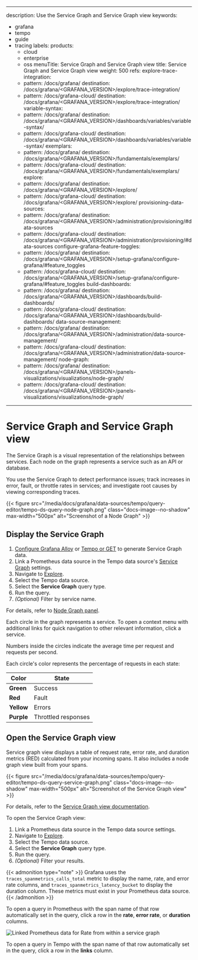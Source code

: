 -----

description: Use the Service Graph and Service Graph view
keywords:

- grafana
- tempo
- guide
- tracing
  labels:
  products:
  - cloud
  - enterprise
  - oss
    menuTitle: Service Graph and Service Graph view
    title: Service Graph and Service Graph view
    weight: 500
    refs:
    explore-trace-integration:
  - pattern: /docs/grafana/
    destination: /docs/grafana/\<GRAFANA\_VERSION\>/explore/trace-integration/
  - pattern: /docs/grafana-cloud/
    destination: /docs/grafana/\<GRAFANA\_VERSION\>/explore/trace-integration/
    variable-syntax:
  - pattern: /docs/grafana/
    destination: /docs/grafana/\<GRAFANA\_VERSION\>/dashboards/variables/variable-syntax/
  - pattern: /docs/grafana-cloud/
    destination: /docs/grafana/\<GRAFANA\_VERSION\>/dashboards/variables/variable-syntax/
    exemplars:
  - pattern: /docs/grafana/
    destination: /docs/grafana/\<GRAFANA\_VERSION\>/fundamentals/exemplars/
  - pattern: /docs/grafana-cloud/
    destination: /docs/grafana/\<GRAFANA\_VERSION\>/fundamentals/exemplars/
    explore:
  - pattern: /docs/grafana/
    destination: /docs/grafana/\<GRAFANA\_VERSION\>/explore/
  - pattern: /docs/grafana-cloud/
    destination: /docs/grafana/\<GRAFANA\_VERSION\>/explore/
    provisioning-data-sources:
  - pattern: /docs/grafana/
    destination: /docs/grafana/\<GRAFANA\_VERSION\>/administration/provisioning/\#data-sources
  - pattern: /docs/grafana-cloud/
    destination: /docs/grafana/\<GRAFANA\_VERSION\>/administration/provisioning/\#data-sources
    configure-grafana-feature-toggles:
  - pattern: /docs/grafana/
    destination: /docs/grafana/\<GRAFANA\_VERSION\>/setup-grafana/configure-grafana/\#feature\_toggles
  - pattern: /docs/grafana-cloud/
    destination: /docs/grafana/\<GRAFANA\_VERSION\>/setup-grafana/configure-grafana/\#feature\_toggles
    build-dashboards:
  - pattern: /docs/grafana/
    destination: /docs/grafana/\<GRAFANA\_VERSION\>/dashboards/build-dashboards/
  - pattern: /docs/grafana-cloud/
    destination: /docs/grafana/\<GRAFANA\_VERSION\>/dashboards/build-dashboards/
    data-source-management:
  - pattern: /docs/grafana/
    destination: /docs/grafana/\<GRAFANA\_VERSION\>/administration/data-source-management/
  - pattern: /docs/grafana-cloud/
    destination: /docs/grafana/\<GRAFANA\_VERSION\>/administration/data-source-management/
    node-graph:
  - pattern: /docs/grafana/
    destination: /docs/grafana/\<GRAFANA\_VERSION\>/panels-visualizations/visualizations/node-graph/
  - pattern: /docs/grafana-cloud/
    destination: /docs/grafana/\<GRAFANA\_VERSION\>/panels-visualizations/visualizations/node-graph/

-----

# Service Graph and Service Graph view

The Service Graph is a visual representation of the relationships between services.
Each node on the graph represents a service such as an API or database.

You use the Service Graph to detect performance issues; track increases in error, fault, or throttle rates in services; and investigate root causes by viewing corresponding traces.

{{\< figure src="/media/docs/grafana/data-sources/tempo/query-editor/tempo-ds-query-node-graph.png" class="docs-image--no-shadow" max-width="500px" alt="Screenshot of a Node Graph" \>}}

## Display the Service Graph

1. [Configure Grafana Alloy](https://grafana.com/docs/tempo/\<TEMPO_VERSION\>/configuration/grafana-alloy/) or [Tempo or GET](https://grafana.com/docs/tempo/\<TEMPO_VERSION\>/metrics-generator/service_graphs/#tempo) to generate Service Graph data.
2. Link a Prometheus data source in the Tempo data source's [Service Graph](../configure-tempo-data-source#configure-service-graph) settings.
3. Navigate to [Explore](ref:explore).
4. Select the Tempo data source.
5. Select the **Service Graph** query type.
6. Run the query.
7. *(Optional)* Filter by service name.

For details, refer to [Node Graph panel](ref:node-graph).

Each circle in the graph represents a service.
To open a context menu with additional links for quick navigation to other relevant information, click a service.

Numbers inside the circles indicate the average time per request and requests per second.

Each circle's color represents the percentage of requests in each state:

| Color      | State               |
| ---------- | ------------------- |
| **Green**  | Success             |
| **Red**    | Fault               |
| **Yellow** | Errors              |
| **Purple** | Throttled responses |

## Open the Service Graph view

Service graph view displays a table of request rate, error rate, and duration metrics (RED) calculated from your incoming spans. It also includes a node graph view built from your spans.

{{\< figure src="/media/docs/grafana/data-sources/tempo/query-editor/tempo-ds-query-service-graph.png" class="docs-image--no-shadow" max-width="500px" alt="Screenshot of the Service Graph view" \>}}

For details, refer to the [Service Graph view documentation](/docs/tempo/\<TEMPO_VERSION\>/metrics-generator/service-graph-view/).

To open the Service Graph view:

1. Link a Prometheus data source in the Tempo data source settings.
2. Navigate to [Explore](ref:explore).
3. Select the Tempo data source.
4. Select the **Service Graph** query type.
5. Run the query.
6. *(Optional)* Filter your results.

{{\< admonition type="note" \>}}
Grafana uses the `traces_spanmetrics_calls_total` metric to display the name, rate, and error rate columns, and `traces_spanmetrics_latency_bucket` to display the duration column.
These metrics must exist in your Prometheus data source.
{{\< /admonition \>}}

To open a query in Prometheus with the span name of that row automatically set in the query, click a row in the **rate**, **error rate**, or **duration** columns.

![Linked Prometheus data for Rate from within a service graph](/media/docs/grafana/data-sources/tempo/query-editor/tempo-ds-query-service-graph-prom.png)

To open a query in Tempo with the span name of that row automatically set in the query, click a row in the **links** column.
